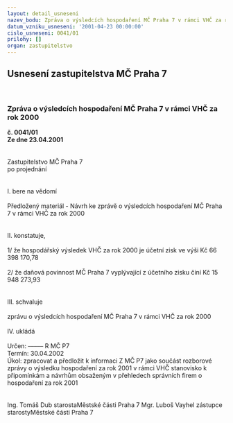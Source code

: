 ```yaml
---
layout: detail_usneseni
nazev_bodu: Zpráva o výsledcích hospodaření MČ Praha 7 v rámci VHČ za rok 2000
datum_vzniku_usneseni: '2001-04-23 00:00:00'
cislo_usneseni: 0041/01
prilohy: []
organ: zastupitelstvo
---
```

<div id="ucUsn_pList" class="usn">
	<span><h2>Usnesení zastupitelstva MČ Praha 7 </h2>
<br></span><div class="standBody">
<span><h3>Zpráva o výsledcích hospodaření MČ Praha 7 v rámci VHČ za rok 2000</h3></span><div class="center">
		<strong>č. 0041/01</strong><br>
	</div>
<div class="center">
		<strong>Ze dne 23.04.2001</strong><br><br>
	</div>
<br>Zastupitelstvo MČ Praha 7<br>po projednání<br><br><br>I.	bere na vědomí<br><br> Předložený materiál - Návrh ke zprávě o výsledcích hospodaření MČ Praha 7 v rámci VHČ za rok 2000<br><br><br>II.	konstatuje,<br><br>1/ že hospodářský výsledek VHČ za rok 2000 je účetní zisk ve výši  Kč 66 398 170,78 <br><br>2/ že daňová povinnost MČ Praha 7 vyplývající z účetního zisku činí Kč 15 948 273,93<br><br><br>III.	schvaluje <br><br>zprávu o výsledcích hospodaření MČ Praha 7 v rámci VHČ za rok 2000<br><br>IV.	ukládá <br><br> Určen:	–––––	R MČ P7<br>Termín: 30.04.2002<br>Úkol:	zpracovat a předložit k informaci Z MČ P7 jako součást rozborové zprávy o výsledku hospodaření za rok 2001 v rámci VHČ stanovisko k připomínkám a návrhům obsaženým v přehledech správních firem o hospodaření za rok 2001<br> <br> 	<br>Ing. Tomáš Dub starostaMěstské části Praha 7	Mgr. Luboš Vayhel zástupce starostyMěstské části Praha 7<br>	<br><br>
</div>
</div>